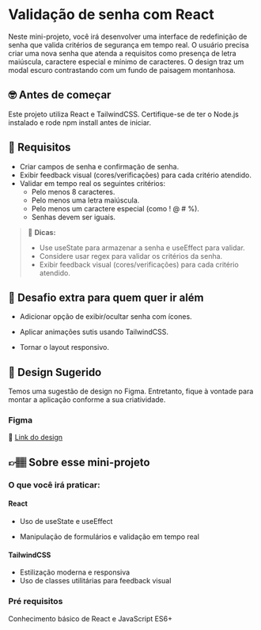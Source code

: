 # Validação de senha com React

Neste mini-projeto, você irá desenvolver uma interface de redefinição de senha que valida critérios de segurança em tempo real. O usuário precisa criar uma nova senha que atenda a requisitos como presença de letra maiúscula, caractere especial e mínimo de caracteres. O design traz um modal escuro contrastando com um fundo de paisagem montanhosa.


## 🤓 Antes de começar

Este projeto utiliza React e TailwindCSS. Certifique-se de ter o Node.js instalado e rode npm install antes de iniciar.


## 🔨 Requisitos

- Criar campos de senha e confirmação de senha.
- Exibir feedback visual (cores/verificações) para cada critério atendido.
- Validar em tempo real os seguintes critérios:
	- Pelo menos 8 caracteres.
	- Pelo menos uma letra maiúscula.
	- Pelo menos um caractere especial (como ! @ # %).
	-  Senhas devem ser iguais.

> 👀 **Dicas:**
> - Use useState para armazenar a senha e useEffect para validar.
> - Considere usar regex para validar os critérios da senha.
> - Exibir feedback visual (cores/verificações) para cada critério atendido.

## 🔨 Desafio extra para quem quer ir além

- Adicionar opção de exibir/ocultar senha com ícones.

- Aplicar animações sutis usando TailwindCSS.

- Tornar o layout responsivo.

## 🎨 Design Sugerido

Temos uma sugestão de design no Figma. Entretanto, fique à vontade para montar a aplicação conforme a sua criatividade.

### Figma

🔗 [Link do design](https://www.figma.com/community/file/1499204696848493822)

## 👉🏽 Sobre esse mini-projeto

### O que você irá praticar:


#### React

- Uso de useState e useEffect

- Manipulação de formulários e validação em tempo real

#### TailwindCSS

- Estilização moderna e responsiva
- Uso de classes utilitárias para feedback visual

### Pré requisitos

Conhecimento básico de React e JavaScript ES6+
